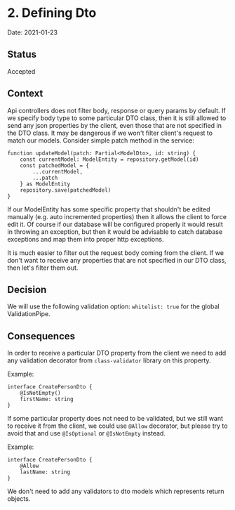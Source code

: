 # 2. Defining Dto

Date: 2021-01-23

## Status

Accepted

## Context

Api controllers does not filter body, response or query params by default. If we specify body type to
some particular DTO class, then it is still allowed to send any json properties by the client, even
those that are not specified in the DTO class. It may be dangerous if we won't filter client's
request to match our models. Consider simple patch method in the service:

```
function updateModel(patch: Partial<ModelDto>, id: string) {
    const currentModel: ModelEntity = repository.getModel(id)
    const patchedModel = {
        ...currentModel,
        ...patch
    } as ModelEntity
    repository.save(patchedModel)
}
```

If our ModelEntity has some specific property that shouldn't be edited manually (e.g. auto incremented
properties) then it allows the client to force edit it. Of course if our database will be configured properly
it would result in throwing an exception, but then it would be advisable to catch database exceptions and map
them into proper http exceptions.

It is much easier to filter out the request body coming from the client. If we don't want to receive any
properties that are not specified in our DTO class, then let's filter them out.

## Decision

We will use the following validation option: `whitelist: true` for the global ValidationPipe.

## Consequences

In order to receive a particular DTO property from the client we need to add any validation decorator from
`class-validator` library on this property.

Example:

```
interface CreatePersonDto {
    @IsNotEmpty()
    firstName: string
}
```

If some particular property does not need to be validated, but we still want to receive it from the client,
we could use `@Allow` decorator, but please try to avoid that and use `@IsOptional` or `@IsNotEmpty` instead.

Example:

```
interface CreatePersonDto {
    @Allow
    lastName: string
}
```

We don't need to add any validators to dto models which represents return objects.
